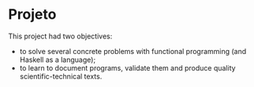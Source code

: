 # Projeto

This project had two objectives:

- to solve several concrete problems with functional programming (and Haskell as a language);
- to learn to document programs, validate them and produce quality scientific-technical texts.
